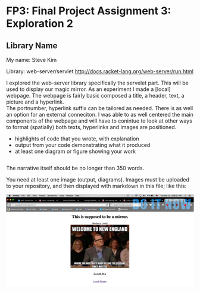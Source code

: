 # FP3: Final Project Assignment 3: Exploration 2
## Library Name
My name: Steve Kim 

Library: web-server/servlet
http://docs.racket-lang.org/web-server/run.html



I explored the web-server library specifically the servelet part.  This will be used to display our magic mirror.  As an experiment I made a [local] webpage. The webpage is fairly basic composed a title, a header, text, a picture and a hyperlink.  
The portnumber, hyperlink suffix can be tailored as needed.  There is as well an option for an external conneciton. I was able to as well centered the main components of the webpage and will have to conintue to look at other ways to format (spatially) both texts, hyperlinks and images are positioned.  

* highlights of code that you wrote, with explanation
* output from your code demonstrating what it produced
* at least one diagram or figure showing your work
```racket

```
The narrative itself should be no longer than 350 words. 

You need at least one image (output, diagrams). Images must be uploaded to your repository, and then displayed with markdown in this file; like this:

![Webpage](Final.png)



